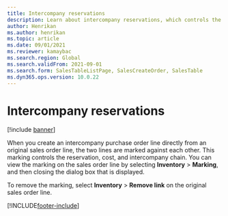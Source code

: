 ```yaml
---
title: Intercompany reservations
description: Learn about intercompany reservations, which controls the reservation, cost, and intercompany chain, including an outline on removing markings.
author: Henrikan
ms.author: henrikan
ms.topic: article
ms.date: 09/01/2021
ms.reviewer: kamaybac
ms.search.region: Global
ms.search.validFrom: 2021-09-01
ms.search.form: SalesTableListPage, SalesCreateOrder, SalesTable
ms.dyn365.ops.version: 10.0.22
---
```


# Intercompany reservations

[!include [banner](../../includes/banner.md)]

When you create an intercompany purchase order line directly from an original sales order line, the two lines are marked against each other. This marking controls the reservation, cost, and intercompany chain. You can view the marking on the sales order line by selecting **Inventory** \> **Marking**, and then closing the dialog box that is displayed.

To remove the marking, select **Inventory** \> **Remove link** on the original sales order line.

[!INCLUDE[footer-include](../../includes/footer-banner.md)]
